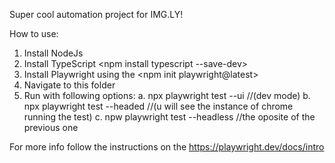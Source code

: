 Super cool automation project for IMG.LY!

How to use:
1. Install NodeJs
2. Install TypeScript <npm install typescript --save-dev>
3. Install Playwright using the <npm init playwright@latest>
4. Navigate to this folder
5. Run with following options:
   a. npx playwright test --ui //(dev mode)
   b. npx playwright test --headed //(u will see the instance of chrome running the test)
   c. npw playwright test --headless //the oposite of the previous one

For more info follow the instructions on the https://playwright.dev/docs/intro